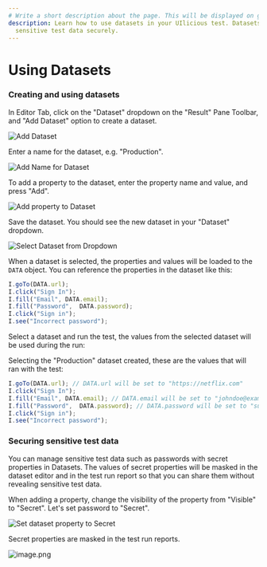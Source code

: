 ```yaml
---
# Write a short description about the page. This will be displayed on google search results.
description: Learn how to use datasets in your UIlicious test. Datasets can be used to swap test data quickly between runs and to manage
  sensitive test data securely.
---
```


# Using Datasets

### Creating and using datasets <a href="#creating-and-using-datasets" id="creating-and-using-datasets"></a>

In Editor Tab, click on the "Dataset" dropdown on the "Result" Pane Toolbar, and "Add Dataset" option to create a dataset.

![Add Dataset](/static/img/Add_Dataset.png)

Enter a name for the dataset, e.g. "Production".

![Add Name for Dataset](/static/img/Add_Dataset_Name.png)

To add a property to the dataset, enter the property name and value, and press "Add".

![Add property to Dataset](/static/img/Add_Dataset_Property.png)

Save the dataset. You should see the new dataset in your "Dataset" dropdown.

![Select Dataset from Dropdown](/static/img/Select_Dataset.png)

When a dataset is selected, the properties and values will be loaded to the `DATA` object. You can reference the properties in the dataset like this:

```javascript
I.goTo(DATA.url);
I.click("Sign In");
I.fill("Email", DATA.email);
I.fill("Password",  DATA.password);
I.click("Sign in"); 
I.see("Incorrect password");
```

Select a dataset and run the test, the values from the selected dataset will be used during the run:

Selecting the "Production" dataset created, these are the values that will ran with the test:

```javascript
I.goTo(DATA.url); // DATA.url will be set to "https://netflix.com"
I.click("Sign In");
I.fill("Email", DATA.email); // DATA.email will be set to "johndoe@example.com"
I.fill("Password",  DATA.password); // DATA.password will be set to "supersecretpassword"
I.click("Sign in"); 
I.see("Incorrect password");
```

### Securing sensitive test data <a href="#securing-sensitive-test-data" id="securing-sensitive-test-data"></a>

You can manage sensitive test data such as passwords with secret properties in Datasets. The values of secret properties will be masked in the dataset editor and in the test run report so that you can share them without revealing sensitive test data.

When adding a property, change the visibility of the property from "Visible" to "Secret". Let's set password to "Secret".

![Set dataset property to Secret](/static/img/Dataset_Secret_Property.png)

Secret properties are masked in the test run reports.

![image.png](/static/img/Dataset_run_secret.png)
